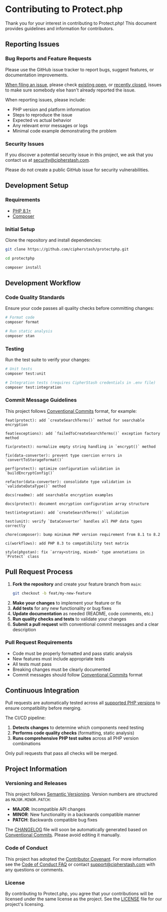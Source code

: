 # Contributing to Protect.php

Thank you for your interest in contributing to Protect.php! This document provides guidelines and information for contributors.

## Reporting Issues

### Bug Reports and Feature Requests

Please use the GitHub issue tracker to report bugs, suggest features, or documentation improvements.

[When filing an issue](https://github.com/cipherstash/protectphp/issues/new/choose), please check [existing open](https://github.com/cipherstash/protectphp/issues?q=is%3Aissue+is%3Aopen+sort%3Aupdated-desc), or [recently closed](https://github.com/cipherstash/protectphp/issues?q=is%3Aissue+sort%3Aupdated-desc+is%3Aclosed), issues to make sure somebody else hasn't already reported the issue.

When reporting issues, please include:

- PHP version and platform information
- Steps to reproduce the issue
- Expected vs actual behavior
- Any relevant error messages or logs
- Minimal code example demonstrating the problem

### Security Issues

If you discover a potential security issue in this project, we ask that you contact us at security@cipherstash.com.

Please do not create a public GitHub issue for security vulnerabilities.

## Development Setup

### Requirements

- [PHP 8.1+](https://www.php.net/downloads)
- [Composer](https://getcomposer.org/download/)

### Initial Setup

Clone the repository and install dependencies:

```bash
git clone https://github.com/cipherstash/protectphp.git

cd protectphp

composer install
```

## Development Workflow

### Code Quality Standards

Ensure your code passes all quality checks before committing changes:

```bash
# Format code
composer format

# Run static analysis
composer stan
```

### Testing

Run the test suite to verify your changes:

```bash
# Unit tests
composer test:unit

# Integration tests (requires CipherStash credentials in .env file)
composer test:integration
```

### Commit Message Guidelines

This project follows [Conventional Commits](https://www.conventionalcommits.org) format, for example:

```
feat(protect): add `createSearchTerms()` method for searchable encryption
```

```
feat(exceptions): add `failedToCreateSearchTerms()` exception factory method
```

```
fix(protect): normalize empty string handling in `encrypt()` method
```

```
fix(data-converter): prevent type coercion errors in `convertToStorageFormat()`
```

```
perf(protect): optimize configuration validation in `buildEncryptConfig()`
```

```
refactor(data-converter): consolidate type validation in `validateDataType()` method
```

```
docs(readme): add searchable encryption examples
```

```
docs(protect): document encryption configuration array structure
```

```
test(integration): add `createSearchTerms()` validation
```

```
test(unit): verify `DataConverter` handles all PHP data types correctly
```

```
chore(composer): bump minimum PHP version requirement from 8.1 to 8.2
```

```
ci(workflows): add PHP 8.3 to compatibility test matrix
```

```
style(phpstan): fix `array<string, mixed>` type annotations in `Protect` class
```

## Pull Request Process

1. **Fork the repository** and create your feature branch from `main`:
   ```bash
   git checkout -b feat/my-new-feature
   ```
2. **Make your changes** to implement your feature or fix
3. **Add tests** for any new functionality or bug fixes
4. **Update documentation** as needed (README, code comments, etc.)
5. **Run quality checks and tests** to validate your changes
6. **Submit a pull request** with conventional commit messages and a clear description

### Pull Request Requirements

- Code must be properly formatted and pass static analysis
- New features must include appropriate tests
- All tests must pass
- Breaking changes must be clearly documented
- Commit messages should follow [Conventional Commits](https://www.conventionalcommits.org/) format

## Continuous Integration

Pull requests are automatically tested across all [supported PHP versions](README.md#requirements) to ensure compatibility before merging.

The CI/CD pipeline:

1. **Detects changes** to determine which components need testing
2. **Performs code quality checks** (formatting, static analysis)
3. **Runs comprehensive PHP test suites** across all PHP version combinations

Only pull requests that pass all checks will be merged.

## Project Information

### Versioning and Releases

This project follows [Semantic Versioning](https://semver.org/spec/v2.0.0.html). Version numbers are structured as `MAJOR.MINOR.PATCH`:

- **MAJOR**: Incompatible API changes
- **MINOR**: New functionality in a backwards compatible manner
- **PATCH**: Backwards compatible bug fixes

The [CHANGELOG](CHANGELOG.md) file will soon be automatically generated based on [Conventional Commits](https://www.conventionalcommits.org/). Please avoid editing it manually.

### Code of Conduct

This project has adopted the [Contributor Covenant](https://www.contributor-covenant.org/). For more information see the [Code of Conduct FAQ](CODE_OF_CONDUCT.md) or contact support@cipherstash.com with any questions or comments.

### License

By contributing to Protect.php, you agree that your contributions will be licensed under the same license as the project. See the [LICENSE](LICENSE.md) file for our project's licensing.
